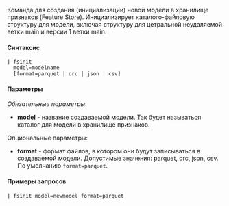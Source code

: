 Команда для создания (инициализации) новой модели в хранилище признаков (Feature Store). Инициализирует каталого-файловую структуру для модели, включая структуру для цетральной неудаляемой ветки main и версии 1 ветки main.  

#### Синтаксис

```
| fsinit 
  model=modelname
  [format=parquet | orc | json | csv]
```

#### Параметры

_Обязательные параметры_:

- **model** - название создаваемой модели. Так будет называться каталог для модели в хранилище признаков. 

Опциональные параметры:

- **format** - формат файлов, в котором они будут записываться в создаваемой модели. Допустимые значения: parquet, orc, json, csv. По
  умолчанию `format=parquet`.
#### Примеры запросов

```
| fsinit model=newmodel format=parquet
```